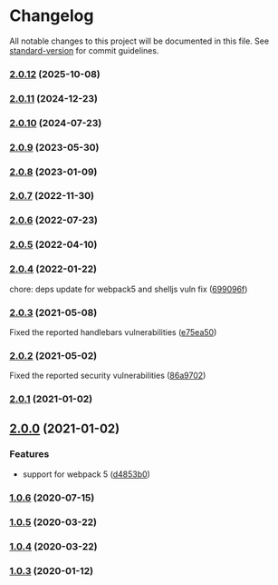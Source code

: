 # Changelog

All notable changes to this project will be documented in this file. See [standard-version](https://github.com/conventional-changelog/standard-version) for commit guidelines.

### [2.0.12](https://github.com/Sayan751/app-settings-loader/compare/v2.0.11...v2.0.12) (2025-10-08)

### [2.0.11](https://github.com/Sayan751/app-settings-loader/compare/v2.0.10...v2.0.11) (2024-12-23)

### [2.0.10](https://github.com/Sayan751/app-settings-loader/compare/v2.0.9...v2.0.10) (2024-07-23)

### [2.0.9](https://github.com/Sayan751/app-settings-loader/compare/v2.0.8...v2.0.9) (2023-05-30)

### [2.0.8](https://github.com/Sayan751/app-settings-loader/compare/v2.0.7...v2.0.8) (2023-01-09)

### [2.0.7](https://github.com/Sayan751/app-settings-loader/compare/v2.0.6...v2.0.7) (2022-11-30)

### [2.0.6](https://github.com/Sayan751/app-settings-loader/compare/v2.0.4...v2.0.6) (2022-07-23)

### [2.0.5](https://github.com/Sayan751/app-settings-loader/compare/v2.0.4...v2.0.5) (2022-04-10)

### [2.0.4](https://github.com/Sayan751/app-settings-loader/compare/v2.0.3...v2.0.4) (2022-01-22)

chore: deps update for webpack5 and shelljs vuln fix ([699096f](https://github.com/Sayan751/app-settings-loader/commit/699096f317fbb095108688a6171887f037480344))

### [2.0.3](https://github.com/Sayan751/app-settings-loader/compare/v2.0.1...v2.0.3) (2021-05-08)

Fixed the reported handlebars vulnerabilities ([e75ea50](https://github.com/Sayan751/app-settings-loader/commit/e75ea507ba2436ca783f723d232fe43c53e32961))

### [2.0.2](https://github.com/Sayan751/app-settings-loader/compare/v2.0.1...v2.0.2) (2021-05-02)

Fixed the reported security vulnerabilities ([86a9702](https://github.com/Sayan751/app-settings-loader/commit/86a970271f21778d3875cebcfb074fa7691833af))

### [2.0.1](https://github.com/Sayan751/app-settings-loader/compare/v2.0.0...v2.0.1) (2021-01-02)

## [2.0.0](https://github.com/Sayan751/app-settings-loader/compare/v1.0.6...v2.0.0) (2021-01-02)


### Features

* support for webpack 5 ([d4853b0](https://github.com/Sayan751/app-settings-loader/commit/d4853b0742403a7d0df79dc8d16612da430ad1ba))

### [1.0.6](https://github.com/Sayan751/app-settings-loader/compare/v1.0.5...v1.0.6) (2020-07-15)

### [1.0.5](https://github.com/Sayan751/app-settings-loader/compare/v1.0.4...v1.0.5) (2020-03-22)

### [1.0.4](https://github.com/Sayan751/app-settings-loader/compare/v1.0.3...v1.0.4) (2020-03-22)

### [1.0.3](https://github.com/Sayan751/app-settings-loader/compare/v1.0.2...v1.0.3) (2020-01-12)
